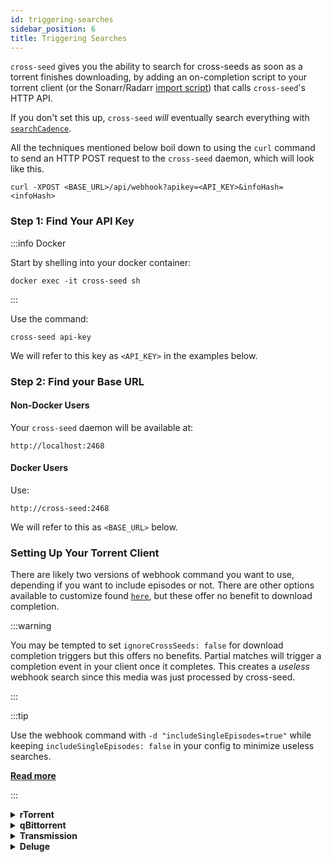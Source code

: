 ```yaml
---
id: triggering-searches
sidebar_position: 6
title: Triggering Searches
---
```


`cross-seed` gives you the ability to search for cross-seeds as soon as a torrent
finishes downloading, by adding an on-completion script to your torrent client
(or the Sonarr/Radarr
[import script](https://gist.github.com/zakkarry/ddc337a37b038cb84e6248fe8adebb46))
that calls `cross-seed`'s HTTP API.

If you don't set this up, `cross-seed` _will_ eventually search everything
with [`searchCadence`](../basics/options.md#searchcadence).

All the techniques mentioned below boil down to using the `curl` command to send
an HTTP POST request to the `cross-seed` daemon, which will look like this.

```shell
curl -XPOST <BASE_URL>/api/webhook?apikey=<API_KEY>&infoHash=<infoHash>
```

### Step 1: Find Your API Key

:::info Docker

Start by shelling into your docker container:

```shell
docker exec -it cross-seed sh
```

:::

Use the command:

```shell
cross-seed api-key
```

We will refer to this key as `<API_KEY>` in the examples below.

### Step 2: Find your Base URL

#### Non-Docker Users

Your `cross-seed` daemon will be available at:

```shell
http://localhost:2468
```

#### Docker Users

Use:

```shell
http://cross-seed:2468
```

We will refer to this as `<BASE_URL>` below.

### Setting Up Your Torrent Client

There are likely two versions of webhook command you want to use, depending
if you want to include episodes or not. There are other options available to
customize found [`here`](../reference/api.md#request-payload), but these offer
no benefit to download completion.

:::warning

You may be tempted to set `ignoreCrossSeeds: false` for download completion triggers
but this offers no benefits. Partial matches will trigger a completion event in your
client once it completes. This creates a _useless_ webhook search since this media
was just processed by cross-seed.

:::

:::tip

Use the webhook command with `-d "includeSingleEpisodes=true"` while keeping
`includeSingleEpisodes: false` in your config to minimize useless searches.

[**Read more**](../v6-migration.md#updated-includesingleepisodes-behavior)

:::

<details>
<summary><strong>rTorrent</strong></summary>

1. Create a script named `rtorrent-cross-seed.sh`, replacing `<BASE_URL>` and
   `<API_KEY>` with the correct values from above:
    ```shell
    #!/bin/sh
    curl -XPOST <BASE_URL>/api/webhook?apikey=<API_KEY> -d "infoHash=$2" -d "includeSingleEpisodes=true"
    ```

    OR

    ```shell
    #!/bin/sh
    curl -XPOST <BASE_URL>/api/webhook?apikey=<API_KEY> -d "infoHash=$2"
    ```
2. Make it executable:
    ```shell
    chmod +x rtorrent-cross-seed.sh
    ```
3. Add to `.rtorrent.rc`:
    ```shell
    echo 'method.insert=d.data_path,simple,"if=(d.is_multi_file),(cat,(d.directory),/),(cat,(d.directory),/,(d.name))"' >> .rtorrent.rc
    echo 'method.set_key=event.download.finished,cross_seed,"execute={'`pwd`/rtorrent-cross-seed.sh',$d.name=,$d.hash=,$d.data_path=}"' >> .rtorrent.rc
    ```
4. Restart rTorrent.

</details>

<details>
<summary><strong>qBittorrent</strong></summary>

1. Go to Tools > Options > Downloads.
2. Enable **Run external program on torrent completion**, replacing `<BASE_URL>`
   and `<API_KEY>` with the correct values from above:
    ```shell
    curl -XPOST <BASE_URL>/api/webhook?apikey=<API_KEY> -d "infoHash=%I" -d "includeSingleEpisodes=true"
    ```

    OR

    ```shell
    curl -XPOST <BASE_URL>/api/webhook?apikey=<API_KEY> -d "infoHash=%I"
    ```

</details>

<details>
<summary><strong>Transmission</strong></summary>

1. Create `transmission-cross-seed.sh`, replacing `<BASE_URL>` and `<API_KEY>`
   with the correct values from above:
    ```shell
    #!/bin/sh
    curl -XPOST <BASE_URL>/api/webhook?apikey=<API_KEY> -d "infoHash=$TR_TORRENT_HASH" -d "includeSingleEpisodes=true"
    ```

    OR

    ```shell
    #!/bin/sh
    curl -XPOST <BASE_URL>/api/webhook?apikey=<API_KEY> -d "infoHash=$TR_TORRENT_HASH"
    ```
2. Make it executable:
    ```shell
    chmod +x transmission-cross-seed.sh
    ```
3. In **Settings** > **Transfers** > **Management**, select the script in the
   "Call script when download completes" menu item.

</details>

<details>
<summary><strong>Deluge</strong></summary>

1. Create a file called `deluge-cross-seed.sh`, replacing `<BASE_URL>` and
   `<API_KEY>` with the correct values from above:
    ```shell
    #!/bin/bash
    infoHash=$1
    name=$2
    path=$3
    curl -XPOST <BASE_URL>/api/webhook?apikey=<API_KEY> -d "infoHash=$infoHash" -d "includeSingleEpisodes=true"
    ```

    OR

    ```shell
    #!/bin/bash
    infoHash=$1
    name=$2
    path=$3
    curl -XPOST <BASE_URL>/api/webhook?apikey=<API_KEY> -d "infoHash=$infoHash"
    ```

2. Make the script executable:

    ```shell
    chmod +x deluge-cross-seed.sh
    ```

3. In Deluge:
    - Enable the Execute plugin
    - Under **Add Command**, select the event **Torrent Complete** and input:
      `/path/to/deluge-cross-seed.sh` - Press **Add** and **Apply**
    - Restart your Deluge client/daemon

</details>
